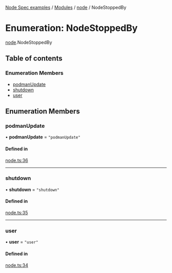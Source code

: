 [Node Spec examples](../index.md) / [Modules](../modules.md) / [node](../modules/node.md) / NodeStoppedBy

# Enumeration: NodeStoppedBy

[node](../modules/node.md).NodeStoppedBy

## Table of contents

### Enumeration Members

- [podmanUpdate](node.NodeStoppedBy.md#podmanupdate)
- [shutdown](node.NodeStoppedBy.md#shutdown)
- [user](node.NodeStoppedBy.md#user)

## Enumeration Members

### podmanUpdate

• **podmanUpdate** = ``"podmanUpdate"``

#### Defined in

[node.ts:36](https://github.com/NiceNode/nice-node/blob/b73322de/src/common/node.ts#L36)

___

### shutdown

• **shutdown** = ``"shutdown"``

#### Defined in

[node.ts:35](https://github.com/NiceNode/nice-node/blob/b73322de/src/common/node.ts#L35)

___

### user

• **user** = ``"user"``

#### Defined in

[node.ts:34](https://github.com/NiceNode/nice-node/blob/b73322de/src/common/node.ts#L34)
